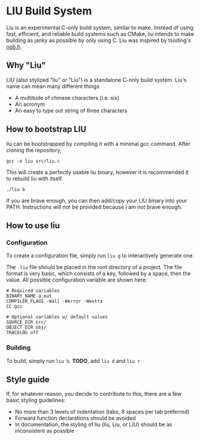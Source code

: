 # LIU Build System
Liu is an experimental C-only build system, similar to make. Instead of using fast, efficient, and reliable build systems such as CMake, liu intends to make building as janky as possible by only using C. Liu was inspired by tsoding's [nob.h](https://github.com/tsoding/nob.h).

## Why "Liu"
LIU (also stylized "liu" or "Liu") is a standalone C-only build system. Liu's name can mean many different things
 * A multitude of chinese characters (i.e. six)
 * An acronym
 * An easy to type out string of three characters

## How to bootstrap LIU
liu can be bootstrapped by compiling it with a minimal gcc command. After cloning the repository,
```
gcc -o liu src/liu.c
```
This will create a perfectly usable liu binary, however it is recommended it to rebuild liu with itself.
```
./liu b
```
If you are brave enough, you can then add/copy your LIU binary into your PATH. Instructions will not be provided because I am not brave enough.

## How to use liu
### Configuration
To create a configuration file, simply run `liu g` to interactively generate one.

The `.liu` file should be placed in the root directory of a project. The file format is very basic, which consists of a key, followed by a space, then the value. All possible configuration variable are shown here:
```
# Required variables
BINARY_NAME a.out
COMPILER_FLAGS -Wall -Werror -Wextra
CC gcc

# Optional variables w/ default values
SOURCE_DIR src/
OBJECT_DIR obj/
TRACELOG off
```
### Building
To build, simply run `liu b`. **TODO**, add `liu d` and `liu r`

## Style guide
If, for whatever reason, you decide to contribute to this, there are a few basic styling guidelines:
 * No more than 3 levels of indentation (tabs, 8 spaces per tab preferred)
 * Forward function declarations should be avoided
 * In documentation, the styling of liu (liu, Liu, or LIU) should be as inconsistent as possible